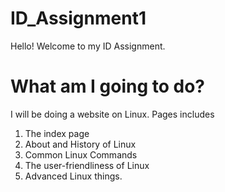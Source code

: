 # ID_Assignment1
Hello! Welcome to my ID Assignment.
# What am I going to do?
I will be doing a website on Linux. Pages includes 
1. The index page
2. About and History of Linux
3. Common Linux Commands
4. The user-friendliness of Linux
5. Advanced Linux things.